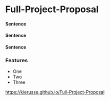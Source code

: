 # Full-Project-Proposal
#### Sentence
#### Sentence
#### Sentence
### Features
* One
* Two
* Three

https://kierusse.github.io/Full-Project-Proposal
